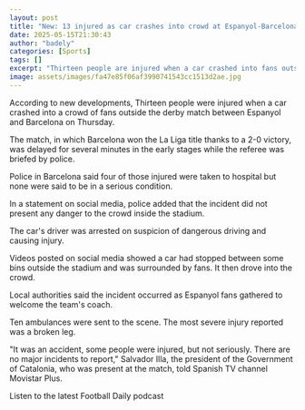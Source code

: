 ```yaml
---
layout: post
title: "New: 13 injured as car crashes into crowd at Espanyol-Barcelona match"
date: 2025-05-15T21:30:43
author: "badely"
categories: [Sports]
tags: []
excerpt: "Thirteen people are injured when a car crashed into fans outside the Espanyol-Barcelona derby match on Thursday night."
image: assets/images/fa47e85f06af3990741543cc1513d2ae.jpg
---
```


According to new developments, Thirteen people were injured when a car crashed into a crowd of fans outside the derby match between Espanyol and Barcelona on Thursday.

The match, in which Barcelona won the La Liga title thanks to a 2-0 victory, was delayed for several minutes in the early stages while the referee was briefed by police.

Police in Barcelona said four of those injured were taken to hospital but none were said to be in a serious condition.

In a statement on social media, police added that the incident did not present any danger to the crowd inside the stadium.

The car's driver was arrested on suspicion of dangerous driving and causing injury.

Videos posted on social media showed a car had stopped between some bins outside the stadium and was surrounded by fans. It then drove into the crowd.

Local authorities said the incident occurred as Espanyol fans gathered to welcome the team's coach.

Ten ambulances were sent to the scene. The most severe injury reported was a broken leg.

"It was an accident, some people were injured, but not seriously. There are no major incidents to report," Salvador Illa, the president of the Government of Catalonia, who was present at the match, told Spanish TV channel Movistar Plus.

Listen to the latest Football Daily podcast

